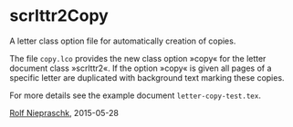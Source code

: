 # scrlttr2Copy
A letter class option file for automatically creation of copies.

The file `copy.lco` provides the new class option »copy« for the letter
document class »scrlttr2«. If the option »copy« is given all pages of a
specific letter are duplicated with background text marking these copies.

For more details see the example document `letter-copy-test.tex`.

[Rolf Niepraschk](mailto:Rolf.Niepraschk@gmx.de), 2015-05-28


